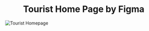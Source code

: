 <h1 align =center> Tourist Home Page by Figma</h1>

![Tourist Homepage](https://github.com/RogerThatTan/Tourist_Home_Page_Figma/assets/101284808/f3051670-8bde-44a6-93c8-e22a18b718b2)

